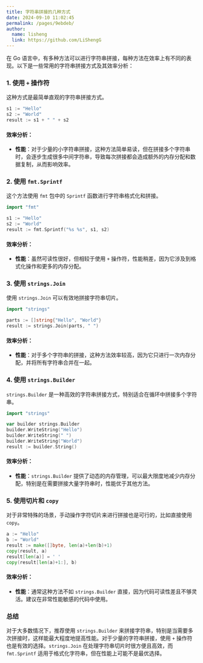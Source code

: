 ```yaml
---
title: 字符串拼接的几种方式
date: 2024-09-10 11:02:45
permalink: /pages/9ebdeb/
author: 
  name: lisheng
  link: https://github.com/LiShengG
---
```

在 Go 语言中，有多种方法可以进行字符串拼接，每种方法在效率上有不同的表现。以下是一些常用的字符串拼接方式及其效率分析：

### 1. 使用 `+` 操作符

这种方式是最简单直观的字符串拼接方式。

```go
s1 := "Hello"
s2 := "World"
result := s1 + " " + s2
```

#### 效率分析：
- **性能**：对于少量的小字符串拼接，这种方法简单易读，但在拼接多个字符串时，会逐步生成很多中间字符串，导致每次拼接都会造成额外的内存分配和数据复制，从而影响效率。

### 2. 使用 `fmt.Sprintf`

这个方法使用 `fmt` 包中的 `Sprintf` 函数进行字符串格式化和拼接。

```go
import "fmt"

s1 := "Hello"
s2 := "World"
result := fmt.Sprintf("%s %s", s1, s2)
```

#### 效率分析：
- **性能**：虽然可读性很好，但相较于使用 `+` 操作符，性能稍差，因为它涉及到格式化操作和更多的内存分配。

### 3. 使用 `strings.Join`

使用 `strings.Join` 可以有效地拼接字符串切片。

```go
import "strings"

parts := []string{"Hello", "World"}
result := strings.Join(parts, " ")
```

#### 效率分析：
- **性能**：对于多个字符串的拼接，这种方法效率较高，因为它只进行一次内存分配，并将所有字符串合并在一起。

### 4. 使用 `strings.Builder`

`strings.Builder` 是一种高效的字符串拼接方式，特别适合在循环中拼接多个字符串。

```go
import "strings"

var builder strings.Builder
builder.WriteString("Hello")
builder.WriteString(" ")
builder.WriteString("World")
result := builder.String()
```

#### 效率分析：
- **性能**：`strings.Builder` 提供了动态的内存管理，可以最大限度地减少内存分配，特别是在需要拼接大量字符串时，性能优于其他方法。

### 5. 使用切片和 `copy`

对于非常特殊的场景，手动操作字符切片来进行拼接也是可行的，比如直接使用 `copy`。

```go
a := "Hello"
b := "World"
result := make([]byte, len(a)+len(b)+1)
copy(result, a)
result[len(a)] = ' '
copy(result[len(a)+1:], b)
```

#### 效率分析：
- **性能**：通常这种方法不如 `strings.Builder` 直接，因为代码可读性差且不够灵活。建议在非常性能敏感的代码中使用。

### 总结

对于大多数情况下，推荐使用 `strings.Builder` 来拼接字符串，特别是当需要多次拼接时，这样能最大程度地提高性能。对于少量的字符串拼接，使用 `+` 操作符也是有效的选择。`strings.Join` 在处理字符串切片时很方便且高效，而 `fmt.Sprintf` 适用于格式化字符串，但在性能上可能不是最优选择。 

